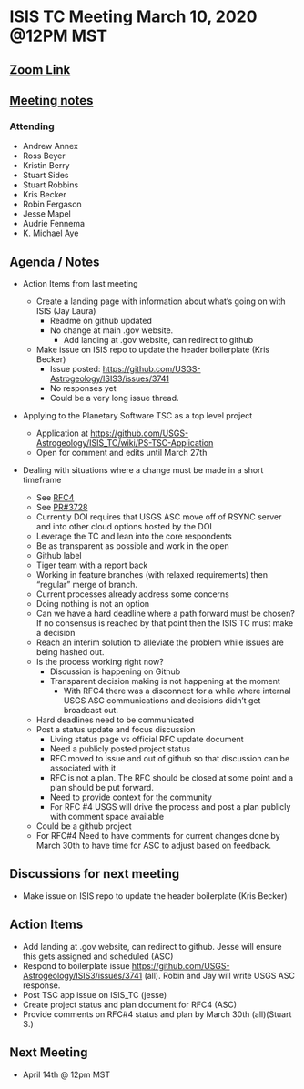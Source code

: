 # ISIS TC Meeting March 10, 2020 @12PM MST

## [Zoom Link](https://zoom.us/j/919720087)

## [Meeting notes](https://docs.google.com/document/d/1j0iul5zrJIcNXiUKm7ZQhKa6VjV6IsrHaYcC9vTNVsA/edit?usp=sharing)

### Attending
 - Andrew Annex
 - Ross Beyer
 - Kristin Berry
 - Stuart Sides
 - Stuart Robbins
 - Kris Becker
 - Robin Fergason
 - Jesse Mapel
 - Audrie Fennema
 - K. Michael Aye

## Agenda / Notes
 - Action Items from last meeting
   - Create a landing page with information about what’s going on with ISIS (Jay Laura)
     - Readme on github updated
     - No change at main .gov website.
       - Add landing at .gov website, can redirect to github
   - Make issue on ISIS repo to update the header boilerplate (Kris Becker)
     - Issue posted: https://github.com/USGS-Astrogeology/ISIS3/issues/3741
     - No responses yet
     - Could be a very long issue thread.

 - Applying to the Planetary Software TSC as a top level project
   - Application at https://github.com/USGS-Astrogeology/ISIS_TC/wiki/PS-TSC-Application
   - Open for comment and edits until March 27th

- Dealing with situations where a change must be made in a short timeframe
   - See [RFC4](https://github.com/USGS-Astrogeology/ISIS3/wiki/RFC4---Migration-of-ISIS-Data-to-Git)
   - See [PR#3728](https://github.com/USGS-Astrogeology/ISIS3/pull/3728)
   - Currently DOI requires that USGS ASC move off of RSYNC server and into other cloud options hosted by the DOI
   - Leverage the TC and lean into the core respondents
   - Be as transparent as possible and work in the open
   - Github label
   - Tiger team with a report back
   - Working in feature branches (with relaxed requirements) then “regular” merge of branch.
   - Current processes already address some concerns
   - Doing nothing is not an option
   - Can we have a hard deadline where a path forward must be chosen? If no consensus is reached by that point then the ISIS TC must make a decision
   - Reach an interim solution to alleviate the problem while issues are being hashed out.
   - Is the process working right now?
     - Discussion is happening on Github
     - Transparent decision making is not happening at the moment
       - With RFC4 there was a disconnect for a while where internal USGS ASC communications and decisions didn’t get broadcast out.
   - Hard deadlines need to be communicated
   - Post a status update and focus discussion
     - Living status page vs official RFC update document
     - Need a publicly posted project status
     - RFC moved to issue and out of github so that discussion can be associated with it
     - RFC is not a plan. The RFC should be closed at some point and a plan should be put forward.
     - Need to provide context for the community
     - For RFC #4 USGS will drive the process and post a plan publicly with comment space available
   - Could be a github project
   - For RFC#4 Need to have comments for current changes done by March 30th to have time for ASC to adjust based on feedback.

## Discussions for next meeting
 - Make issue on ISIS repo to update the header boilerplate (Kris Becker)

## Action Items
 - Add landing at .gov website, can redirect to github. Jesse will ensure this gets assigned and scheduled (ASC)
 - Respond to boilerplate issue https://github.com/USGS-Astrogeology/ISIS3/issues/3741 (all). Robin and Jay will write USGS ASC response.
 - Post TSC app issue on ISIS_TC (jesse)
 - Create project status and plan document for RFC4 (ASC)
 - Provide comments on RFC#4 status and plan by March 30th (all)(Stuart S.)

## Next Meeting
 - April 14th @ 12pm MST
